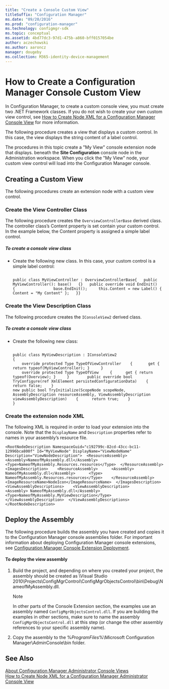 ```yaml
---
title: "Create a Console Custom View"
titleSuffix: "Configuration Manager"
ms.date: "09/20/2016"
ms.prod: "configuration-manager"
ms.technology: configmgr-sdk
ms.topic: conceptual
ms.assetid: 4bd77dc3-97d1-475b-a860-bff0157054be
author: aczechowski
ms.author: aaroncz
manager: dougeby
ms.collection: M365-identity-device-management
---
```

# How to Create a Configuration Manager Console Custom View
In Configuration Manager, to create a custom console view, you must create two .NET Framework classes. If you do not wish to create your own custom view control, see [How to Create Node XML for a Configuration Manager Console View](../../../../develop/core/servers/console/how-to-create-node-xml-for-a-configuration-manager-console-grid-view.md) for more information.  

 The following procedure creates a view that displays a custom control. In this case, the view displays the string content of a label control.  

 The procedures in this topic create a "My View" console extension node that displays. beneath the **Site Configuration** console node in the Administration workspace. When you click the "My View" node, your custom view control will load into the Configuration Manager console.  

## Creating a Custom View  
 The following procedures create an extension node with a custom view control.  

### Create the View Controller Class  
 The following procedure creates the `OverviewControllerBase` derived class. The controller class’s Content property is set contain your custom control. In the example below, the Content property is assigned a simple label control.  

##### To create a console view class  

-   Create the following new class. In this case, your custom control is a simple label control:  

    ```  

    public class MyViewController : OverviewControllerBase{   public MyViewController(): base()   {}   public override void EndInit()   {                 base.EndInit();     this.Content = new Label() { Content = "My Content" };   }}  
    ```  

### Create the View Description Class  
 The following procedure creates the `IConsoleView2` derived class.  

##### To create a console view class  

-   Create the following new class:  

    ```  

    public class MyViewDescription : IConsoleView2  
    {  
        override protected Type TypeOfViewController    {       get { return typeof(MyViewController); }     }  
        override protected Type TypeOfView     {      get { return typeof(Overview); }     }        public override bool TryConfigure(ref XmlElement persistedConfigurationData)    {        return false;    }  
    new public bool TryInitialize(ScopeNode scopeNode, AssemblyDescription resourceAssembly, ViewAssemblyDescription viewAssemblyDescription)    {      return true;    }  
    }  
    ```  

### Create the extension node XML  
 The following XML is required in order to load your extension into the console. Note that the `DisplayName` and `Description` properties refer to names in your assembly’s resource file.  

```  
<RootNodeDescription NamespaceGuid="c192799c-82cd-43cc-bc11-12996bca800f" Id="MyViewNode" DisplayName="ViewNodeName" Description="ViewNodeDescription">  <ResourceAssembly>    <Assembly>NameofMyAssembly.dll</Assembly>    <Type>NameofMyAssembly.Resources.resources</Type>  </ResourceAssembly>  <ImagesDescription>    <ResourceAssembly>      <Assembly> NameofMyAssembly.dll</Assembly>      <Type> NameofMyAssembly.Resources.resources</Type>    </ResourceAssembly>    <ImageResourceName>NodeIcon</ImageResourceName>  </ImagesDescription>  <ViewAssemblyDescriptions>    <ViewAssemblyDescription>      <Assembly> NameofMyAssembly.dll</Assembly>      <Type>NameofMyAssembly.MyViewDescription</Type>    </ViewAssemblyDescription>  </ViewAssemblyDescriptions></RootNodeDescription>  
```  

## Deploy the Assembly  
 The following procedure builds the assembly you have created and copies it to the Configuration Manager console assemblies folder. For important information about deploying Configuration Manager console extensions, see [Configuration Manager Console Extension Deployment](../../../../develop/core/servers/console/console-extension-deployment.md).  

#### To deploy the view assembly  

1.  Build the project, and depending on where you created your project, the assembly should be created as \Visual Studio 2010\Projects\ConfigMgrControl\ConfigMgrObjectsControl\bin\Debug\NameofMyAssembly.dll.  

    > [!NOTE]
    >  In other parts of the Console Extension section, the examples use an assembly named `ConfigMgrObjectsControl.dll`. If you are building the examples in other sections, make sure to name the assembly `ConfigMgrObjectsControl.dll` at this step (or change the other assembly references to your specific assembly name).  

2.  Copy the assembly to the %*ProgramFiles*%\Microsoft Configuration Manager\AdminConsole\bin folder.  

## See Also  
 [About Configuration Manager Administrator Console Views](../../../../develop/core/servers/console/about-configuration-manager-console-views.md)   
 [How to Create Node XML for a Configuration Manager Administrator Console View](../../../../develop/core/servers/console/how-to-create-node-xml-for-a-configuration-manager-console-grid-view.md)
